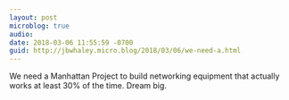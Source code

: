 ```yaml
---
layout: post
microblog: true
audio: 
date: 2018-03-06 11:55:59 -0700
guid: http://jbwhaley.micro.blog/2018/03/06/we-need-a.html
---
```

We need a Manhattan Project to build networking equipment that actually works at least 30% of the time. Dream big.
